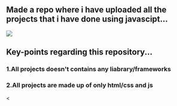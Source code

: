 <h2>Made a repo where i have uploaded all the projects that i have done using javascipt...</h2>
<img src="https://miro.medium.com/v2/resize:fit:800/1*bxEkHw1xewxOFjmGunb-Cw.png"></img>
<h2>Key-points regarding this repository...</h2>
<h3>1.All projects doesn't contains any liabrary/frameworks</h3>
<h3>2.All projects are made up of only html/css and js</h3>
<
